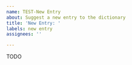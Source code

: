 ```yaml
---
name: TEST-New Entry
about: Suggest a new entry to the dictionary
title: 'New Entry: '
labels: new entry
assignees: ''

---
```


TODO
